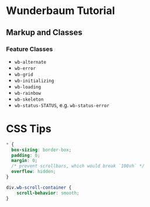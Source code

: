 # Wunderbaum Tutorial

## Markup and Classes
### Feature Classes

- `wb-alternate`
- `wb-error`
- `wb-grid`
- `wb-initializing`
- `wb-loading`
- `wb-rainbow`
- `wb-skeleton`
- `wb-status-STATUS`, e.g. `wb-status-error`

# CSS Tips
```css
* {
  box-sizing: border-box;
  padding: 0;
  margin: 0;
  /* prevent scrollbars, which would break `100vh` */
  overflow: hidden;
}
```

```css
div.wb-scroll-container {
    scroll-behavior: smooth;
}
```
